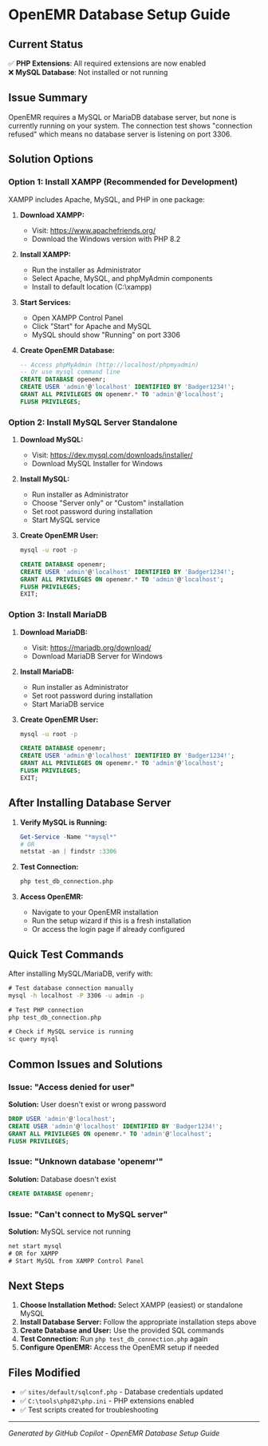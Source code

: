 # OpenEMR Database Setup Guide

## Current Status
✅ **PHP Extensions**: All required extensions are now enabled  
❌ **MySQL Database**: Not installed or not running  

## Issue Summary
OpenEMR requires a MySQL or MariaDB database server, but none is currently running on your system. The connection test shows "connection refused" which means no database server is listening on port 3306.

## Solution Options

### Option 1: Install XAMPP (Recommended for Development)
XAMPP includes Apache, MySQL, and PHP in one package:

1. **Download XAMPP:**
   - Visit: https://www.apachefriends.org/
   - Download the Windows version with PHP 8.2

2. **Install XAMPP:**
   - Run the installer as Administrator
   - Select Apache, MySQL, and phpMyAdmin components
   - Install to default location (C:\xampp)

3. **Start Services:**
   - Open XAMPP Control Panel
   - Click "Start" for Apache and MySQL
   - MySQL should show "Running" on port 3306

4. **Create OpenEMR Database:**
   ```sql
   -- Access phpMyAdmin (http://localhost/phpmyadmin)
   -- Or use mysql command line
   CREATE DATABASE openemr;
   CREATE USER 'admin'@'localhost' IDENTIFIED BY 'Badger1234!';
   GRANT ALL PRIVILEGES ON openemr.* TO 'admin'@'localhost';
   FLUSH PRIVILEGES;
   ```

### Option 2: Install MySQL Server Standalone

1. **Download MySQL:**
   - Visit: https://dev.mysql.com/downloads/installer/
   - Download MySQL Installer for Windows

2. **Install MySQL:**
   - Run installer as Administrator
   - Choose "Server only" or "Custom" installation
   - Set root password during installation
   - Start MySQL service

3. **Create OpenEMR User:**
   ```cmd
   mysql -u root -p
   ```
   ```sql
   CREATE DATABASE openemr;
   CREATE USER 'admin'@'localhost' IDENTIFIED BY 'Badger1234!';
   GRANT ALL PRIVILEGES ON openemr.* TO 'admin'@'localhost';
   FLUSH PRIVILEGES;
   EXIT;
   ```

### Option 3: Install MariaDB

1. **Download MariaDB:**
   - Visit: https://mariadb.org/download/
   - Download MariaDB Server for Windows

2. **Install MariaDB:**
   - Run installer as Administrator
   - Set root password during installation
   - Start MariaDB service

3. **Create OpenEMR User:**
   ```cmd
   mysql -u root -p
   ```
   ```sql
   CREATE DATABASE openemr;
   CREATE USER 'admin'@'localhost' IDENTIFIED BY 'Badger1234!';
   GRANT ALL PRIVILEGES ON openemr.* TO 'admin'@'localhost';
   FLUSH PRIVILEGES;
   EXIT;
   ```

## After Installing Database Server

1. **Verify MySQL is Running:**
   ```powershell
   Get-Service -Name "*mysql*"
   # OR
   netstat -an | findstr :3306
   ```

2. **Test Connection:**
   ```cmd
   php test_db_connection.php
   ```

3. **Access OpenEMR:**
   - Navigate to your OpenEMR installation
   - Run the setup wizard if this is a fresh installation
   - Or access the login page if already configured

## Quick Test Commands

After installing MySQL/MariaDB, verify with:

```cmd
# Test database connection manually
mysql -h localhost -P 3306 -u admin -p

# Test PHP connection
php test_db_connection.php

# Check if MySQL service is running
sc query mysql
```

## Common Issues and Solutions

### Issue: "Access denied for user"
**Solution:** User doesn't exist or wrong password
```sql
DROP USER 'admin'@'localhost';
CREATE USER 'admin'@'localhost' IDENTIFIED BY 'Badger1234!';
GRANT ALL PRIVILEGES ON openemr.* TO 'admin'@'localhost';
FLUSH PRIVILEGES;
```

### Issue: "Unknown database 'openemr'"
**Solution:** Database doesn't exist
```sql
CREATE DATABASE openemr;
```

### Issue: "Can't connect to MySQL server"
**Solution:** MySQL service not running
```cmd
net start mysql
# OR for XAMPP
# Start MySQL from XAMPP Control Panel
```

## Next Steps

1. **Choose Installation Method:** Select XAMPP (easiest) or standalone MySQL
2. **Install Database Server:** Follow the appropriate installation steps above
3. **Create Database and User:** Use the provided SQL commands
4. **Test Connection:** Run `php test_db_connection.php` again
5. **Configure OpenEMR:** Access the OpenEMR setup if needed

## Files Modified
- ✅ `sites/default/sqlconf.php` - Database credentials updated
- ✅ `C:\tools\php82\php.ini` - PHP extensions enabled
- ✅ Test scripts created for troubleshooting

---

*Generated by GitHub Copilot - OpenEMR Database Setup Guide*